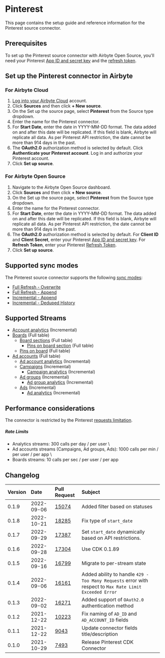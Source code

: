 # Pinterest

This page contains the setup guide and reference information for the Pinterest source connector.

## Prerequisites

To set up the Pinterest source connector with Airbyte Open Source, you'll need your Pinterest [App ID and secret key](https://developers.pinterest.com/docs/getting-started/set-up-app/) and the [refresh token](https://developers.pinterest.com/docs/getting-started/authentication/#Refreshing%20an%20access%20token).

## Set up the Pinterest connector in Airbyte

### For Airbyte Cloud

1. [Log into your Airbyte Cloud](https://cloud.airbyte.io/workspaces) account.
2. Click **Sources** and then click **+ New source**.
3. On the Set up the source page, select **Pinterest** from the Source type dropdown. 
4. Enter the name for the Pinterest connector. 
5. For **Start Date**, enter the date in YYYY-MM-DD format. The data added on and after this date will be replicated. If this field is blank, Airbyte will replicate all data. As per Pinterest API restriction, the date cannot be more than 914 days in the past.
6. The **OAuth2.0** authorization method is selected by default. Click **Authenticate your Pinterest account**. Log in and authorize your Pinterest account.
7. Click **Set up source**.

### For Airbyte Open Source

1. Navigate to the Airbyte Open Source dashboard.
2. Click **Sources** and then click **+ New source**.
3. On the Set up the source page, select **Pinterest** from the Source type dropdown. 
4. Enter the name for the Pinterest connector. 
5. For **Start Date**, enter the date in YYYY-MM-DD format. The data added on and after this date will be replicated. If this field is blank, Airbyte will replicate all data. As per Pinterest API restriction, the date cannot be more than 914 days in the past.
6. The **OAuth2.0** authorization method is selected by default. For **Client ID** and **Client Secret**, enter your Pinterest [App ID and secret key](https://developers.pinterest.com/docs/getting-started/set-up-app/). For **Refresh Token**, enter your Pinterest [Refresh Token](https://developers.pinterest.com/docs/getting-started/authentication/#Refreshing%20an%20access%20token).
7. Click **Set up source**.

## Supported sync modes

The Pinterest source connector supports the following [sync modes](https://docs.airbyte.com/cloud/core-concepts#connection-sync-modes):

* [Full Refresh - Overwrite](https://docs.airbyte.com/understanding-airbyte/glossary#full-refresh-sync)
* [Full Refresh - Append](https://docs.airbyte.com/understanding-airbyte/connections/full-refresh-append)
* [Incremental - Append](https://docs.airbyte.com/understanding-airbyte/connections/incremental-append)
* [Incremental - Deduped History](https://docs.airbyte.com/understanding-airbyte/connections/incremental-deduped-history)

## Supported Streams

* [Account analytics](https://developers.pinterest.com/docs/api/v5/#operation/user_account/analytics) \(Incremental\)
* [Boards](https://developers.pinterest.com/docs/api/v5/#operation/boards/list) \(Full table\)
  * [Board sections](https://developers.pinterest.com/docs/api/v5/#operation/board_sections/list) \(Full table\)
    * [Pins on board section](https://developers.pinterest.com/docs/api/v5/#operation/board_sections/list_pins) \(Full table\)
  * [Pins on board](https://developers.pinterest.com/docs/api/v5/#operation/boards/list_pins) \(Full table\)
* [Ad accounts](https://developers.pinterest.com/docs/api/v5/#operation/ad_accounts/list) \(Full table\)
  * [Ad account analytics](https://developers.pinterest.com/docs/api/v5/#operation/ad_account/analytics) \(Incremental\)
  * [Campaigns](https://developers.pinterest.com/docs/api/v5/#operation/campaigns/list) \(Incremental\)
    * [Campaign analytics](https://developers.pinterest.com/docs/api/v5/#operation/campaigns/list) \(Incremental\)
  * [Ad groups](https://developers.pinterest.com/docs/api/v5/#operation/ad_groups/list) \(Incremental\)
    * [Ad group analytics](https://developers.pinterest.com/docs/api/v5/#operation/ad_groups/analytics) \(Incremental\)
  * [Ads](https://developers.pinterest.com/docs/api/v5/#operation/ads/list) \(Incremental\)
    * [Ad analytics](https://developers.pinterest.com/docs/api/v5/#operation/ads/analytics) \(Incremental\)

## Performance considerations

The connector is restricted by the Pinterest [requests limitation](https://developers.pinterest.com/docs/api/v5/#tag/Rate-limits).

#####  Rate Limits

- Analytics streams: 300 calls per day / per user \
- Ad accounts streams (Campaigns, Ad groups, Ads): 1000 calls per min / per user / per app \
- Boards streams: 10 calls per sec / per user / per app

## Changelog

| Version | Date       | Pull Request                                             | Subject                                                                                                 |
| :------ | :--------- | :------------------------------------------------------- | :------------------------------------------------------------------------------------------------------ |
| 0.1.9   | 2022-09-06 | [15074](https://github.com/airbytehq/airbyte/pull/15074) | Added filter based on statuses |
| 0.1.8   | 2022-10-21 | [18285](https://github.com/airbytehq/airbyte/pull/18285) | Fix type of `start_date`                                                                                |
| 0.1.7   | 2022-09-29 | [17387](https://github.com/airbytehq/airbyte/pull/17387) | Set `start_date` dynamically based on API restrictions.                                                 |
| 0.1.6   | 2022-09-28 | [17304](https://github.com/airbytehq/airbyte/pull/17304) | Use CDK 0.1.89                                                                                          |
| 0.1.5   | 2022-09-16 | [16799](https://github.com/airbytehq/airbyte/pull/16799) | Migrate to per-stream state                                                                             |
| 0.1.4   | 2022-09-06 | [16161](https://github.com/airbytehq/airbyte/pull/16161) | Added ability to handle `429 - Too Many Requests` error with respect to `Max Rate Limit Exceeded Error` |
| 0.1.3   | 2022-09-02 | [16271](https://github.com/airbytehq/airbyte/pull/16271) | Added support of `OAuth2.0` authentication method                                                       |
| 0.1.2   | 2021-12-22 | [10223](https://github.com/airbytehq/airbyte/pull/10223) | Fix naming of `AD_ID` and `AD_ACCOUNT_ID` fields                                                        |
| 0.1.1   | 2021-12-22 | [9043](https://github.com/airbytehq/airbyte/pull/9043)   | Update connector fields title/description                                                               |
| 0.1.0   | 2021-10-29 | [7493](https://github.com/airbytehq/airbyte/pull/7493)   | Release Pinterest CDK Connector                                                                         |
